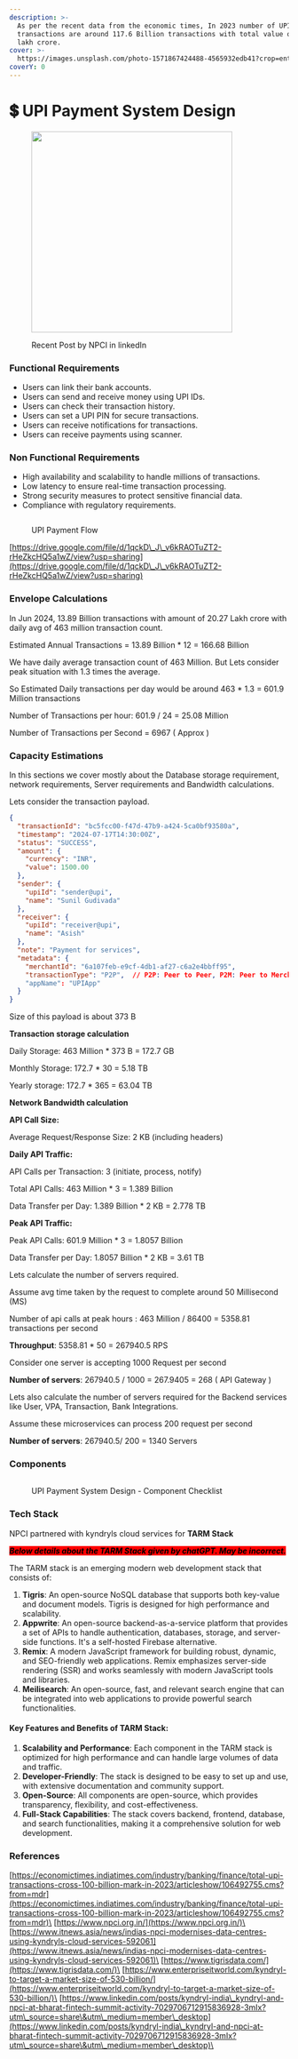 ```yaml
---
description: >-
  As per the recent data from the economic times, In 2023 number of UPI
  transactions are around 117.6 Billion transactions with total value of 182
  lakh crore.
cover: >-
  https://images.unsplash.com/photo-1571867424488-4565932edb41?crop=entropy&cs=srgb&fm=jpg&ixid=M3wxOTcwMjR8MHwxfHNlYXJjaHwzfHxwYXltZW50fGVufDB8fHx8MTcyMTE2MjIwMHww&ixlib=rb-4.0.3&q=85
coverY: 0
---
```


# 💲 UPI Payment System Design



<figure><img src="../.gitbook/assets/image (1).png" alt="" width="362"><figcaption><p>Recent Post by NPCI in linkedIn</p></figcaption></figure>

### **Functional Requirements**

* Users can link their bank accounts.
* Users can send and receive money using UPI IDs.
* Users can check their transaction history.
* Users can set a UPI PIN for secure transactions.
* Users can receive notifications for transactions.
* Users can receive payments using scanner.

### **Non Functional Requirements**

* High availability and scalability to handle millions of transactions.
* Low latency to ensure real-time transaction processing.
* Strong security measures to protect sensitive financial data.
* Compliance with regulatory requirements.

<div data-full-width="true">

<figure><img src="../.gitbook/assets/UPI payment flow.gif" alt=""><figcaption><p>UPI Payment Flow</p></figcaption></figure>

</div>

[https://drive.google.com/file/d/1qckD\_J\_v6kRAOTuZT2-rHeZkcHQ5a1wZ/view?usp=sharing](https://drive.google.com/file/d/1qckD\_J\_v6kRAOTuZT2-rHeZkcHQ5a1wZ/view?usp=sharing)

### Envelope Calculations

In Jun 2024, 13.89 Billion transactions with amount of 20.27 Lakh crore with daily avg of 463 million transaction count.&#x20;

Estimated Annual Transactions = 13.89 Billion \* 12 = 166.68 Billion

We have daily average transaction count of 463 Million. But Lets consider peak situation with 1.3 times the average.

So Estimated Daily transactions per day would be around 463 \* 1.3 = 601.9 Million transactions

Number of Transactions per hour: 601.9 / 24 = 25.08 Million&#x20;

Number of Transactions per Second = 6967 ( Approx )

### Capacity Estimations

In this sections we cover mostly about the Database storage requirement, network requirements, Server requirements and Bandwidth calculations.&#x20;

Lets consider the transaction payload.&#x20;

```json
{
  "transactionId": "bc5fcc00-f47d-47b9-a424-5ca0bf93580a",
  "timestamp": "2024-07-17T14:30:00Z",
  "status": "SUCCESS",
  "amount": {
    "currency": "INR",
    "value": 1500.00
  },
  "sender": {
    "upiId": "sender@upi",
    "name": "Sunil Gudivada"
  },
  "receiver": {
    "upiId": "receiver@upi",
    "name": "Asish"
  },
  "note": "Payment for services",
  "metadata": {
    "merchantId": "6a107feb-e9cf-4db1-af27-c6a2e4bbff95",
    "transactionType": "P2P",  // P2P: Peer to Peer, P2M: Peer to Merchant
    "appName": "UPIApp"
  }
}
```

Size of this payload is about 373 B



**Transaction storage calculation**

Daily Storage: 463 Million \* 373 B = 172.7 GB

Monthly Storage: 172.7 \* 30 = 5.18 TB

Yearly storage: 172.7 \* 365 = 63.04 TB



**Network Bandwidth calculation**

**API Call Size:**

Average Request/Response Size: 2 KB (including headers)



**Daily API Traffic:**

API Calls per Transaction: 3 (initiate, process, notify)

Total API Calls: 463 Million \* 3 = 1.389 Billion

Data Transfer per Day: 1.389 Billion \* 2 KB = 2.778 TB



**Peak API Traffic:**

Peak API Calls: 601.9 Million \* 3 = 1.8057 Billion

Data Transfer per Day: 1.8057 Billion \* 2 KB = 3.61 TB



Lets calculate the number of servers required.&#x20;

Assume avg time taken by the request to complete around 50 Millisecond (MS)

Number of api calls at peak hours : 463 Million / 86400 = 5358.81 transactions per second

**Throughput**: 5358.81 \* 50 = 267940.5 RPS



Consider one server is accepting 1000 Request per second

**Number of servers**:  267940.5 / 1000 = 267.9405 = 268 ( API Gateway )



Lets also calculate the number of servers required for the Backend services like User, VPA, Transaction, Bank Integrations.&#x20;

Assume these microservices can process 200 request per second

**Number of servers**:  267940.5/ 200 = 1340 Servers

### Components

<div data-full-width="true">

<figure><img src="../.gitbook/assets/UPI Payment - System Design Component Checklist.png" alt=""><figcaption><p>UPI Payment System Design - Component Checklist</p></figcaption></figure>

</div>

### Tech Stack

NPCI partnered with kyndryls cloud services for **TARM Stack**

_<mark style="background-color:red;">**Below details about the TARM Stack given by chatGPT. May be incorrect.**</mark>_

The TARM stack is an emerging modern web development stack that consists of:

1. **Tigris**: An open-source NoSQL database that supports both key-value and document models. Tigris is designed for high performance and scalability.
2. **Appwrite**: An open-source backend-as-a-service platform that provides a set of APIs to handle authentication, databases, storage, and server-side functions. It's a self-hosted Firebase alternative.
3. **Remix**: A modern JavaScript framework for building robust, dynamic, and SEO-friendly web applications. Remix emphasizes server-side rendering (SSR) and works seamlessly with modern JavaScript tools and libraries.
4. **Meilisearch**: An open-source, fast, and relevant search engine that can be integrated into web applications to provide powerful search functionalities.

#### Key Features and Benefits of TARM Stack:

1. **Scalability and Performance**: Each component in the TARM stack is optimized for high performance and can handle large volumes of data and traffic.
2. **Developer-Friendly**: The stack is designed to be easy to set up and use, with extensive documentation and community support.
3. **Open-Source**: All components are open-source, which provides transparency, flexibility, and cost-effectiveness.
4. **Full-Stack Capabilities**: The stack covers backend, frontend, database, and search functionalities, making it a comprehensive solution for web development.

### References

[https://economictimes.indiatimes.com/industry/banking/finance/total-upi-transactions-cross-100-billion-mark-in-2023/articleshow/106492755.cms?from=mdr](https://economictimes.indiatimes.com/industry/banking/finance/total-upi-transactions-cross-100-billion-mark-in-2023/articleshow/106492755.cms?from=mdr)\
[https://www.npci.org.in/](https://www.npci.org.in/)\
[https://www.itnews.asia/news/indias-npci-modernises-data-centres-using-kyndryls-cloud-services-592061](https://www.itnews.asia/news/indias-npci-modernises-data-centres-using-kyndryls-cloud-services-592061)\
[https://www.tigrisdata.com/](https://www.tigrisdata.com/)\
[https://www.enterpriseitworld.com/kyndryl-to-target-a-market-size-of-530-billion/](https://www.enterpriseitworld.com/kyndryl-to-target-a-market-size-of-530-billion/)\
[https://www.linkedin.com/posts/kyndryl-india\_kyndryl-and-npci-at-bharat-fintech-summit-activity-7029706712915836928-3mIx?utm\_source=share\&utm\_medium=member\_desktop](https://www.linkedin.com/posts/kyndryl-india\_kyndryl-and-npci-at-bharat-fintech-summit-activity-7029706712915836928-3mIx?utm\_source=share\&utm\_medium=member\_desktop)\
